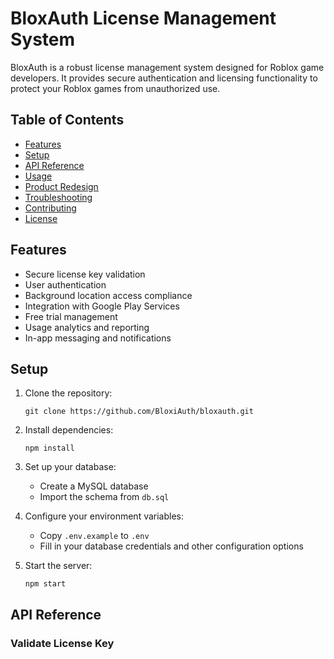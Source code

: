 # BloxAuth License Management System

BloxAuth is a robust license management system designed for Roblox game developers. It provides secure authentication and licensing functionality to protect your Roblox games from unauthorized use.

## Table of Contents

- [Features](#features)
- [Setup](#setup)
- [API Reference](#api-reference)
- [Usage](#usage)
- [Product Redesign](#product-redesign)
- [Troubleshooting](#troubleshooting)
- [Contributing](#contributing)
- [License](#license)

## Features

- Secure license key validation
- User authentication
- Background location access compliance
- Integration with Google Play Services
- Free trial management
- Usage analytics and reporting
- In-app messaging and notifications

## Setup

1. Clone the repository:
   ```
   git clone https://github.com/BloxiAuth/bloxauth.git
   ```

2. Install dependencies:
   ```
   npm install
   ```

3. Set up your database:
   - Create a MySQL database
   - Import the schema from `db.sql`

4. Configure your environment variables:
   - Copy `.env.example` to `.env`
   - Fill in your database credentials and other configuration options

5. Start the server:
   ```
   npm start
   ```

## API Reference

### Validate License Key
